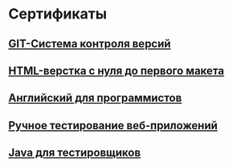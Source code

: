 # Сертификаты 

## [GIT-Система контроля версий](https://github.com/ripodgor/Certificates/blob/main/Git.pdf)
## [HTML-верстка с нуля до первого макета](https://github.com/ripodgor/Certificates/blob/main/HTML-верстка%20с%20нуля%20до%20первого%20макета.pdf)
## [Английский для программистов](https://github.com/ripodgor/Certificates/blob/main/Английский%20для%20программистов.pdf)
## [Ручное тестирование веб-приложений](https://github.com/ripodgor/Certificates/blob/main/Ручное%20тестирование%20веб-приложений.pdf)
## [Java для тестировщиков](https://github.com/ripodgor/Certificates/blob/main/Java%20для%20тестировщиков.pdf)
